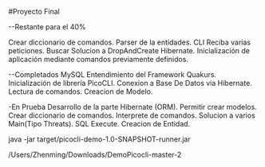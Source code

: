 #Proyecto Final

--Restante para el 40%

Crear diccionario de comandos.
Parser de la entidades.
CLI Reciba varias peticiones.
Buscar Solucion a DropAndCreate Hibernate.
Inicialización de aplicación mediante comandos previamente definidos.
  
--Completados
MySQL
Entendimiento del Framework Quakurs.
Inicialización de librería PicoCLI. 
Conexion a Base De Datos via Hibernate.
Lectura de comandos.
Creacion de Modelo.


-En Prueba
Desarrollo de la parte Hibernate (ORM).
Permitir crear modelos. 
Crear diccionario de comandos.
Interprete de comandos.
Solucion a varios Main(Tipo Threats).
SQL Execute.
Creacion de Entidad.


java -jar target/picocli-demo-1.0-SNAPSHOT-runner.jar

/Users/Zhenming/Downloads/DemoPicocli-master-2



